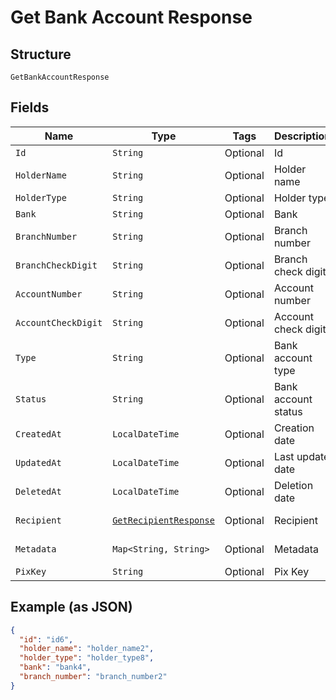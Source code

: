 
# Get Bank Account Response

## Structure

`GetBankAccountResponse`

## Fields

| Name | Type | Tags | Description | Getter | Setter |
|  --- | --- | --- | --- | --- | --- |
| `Id` | `String` | Optional | Id | String getId() | setId(String id) |
| `HolderName` | `String` | Optional | Holder name | String getHolderName() | setHolderName(String holderName) |
| `HolderType` | `String` | Optional | Holder type | String getHolderType() | setHolderType(String holderType) |
| `Bank` | `String` | Optional | Bank | String getBank() | setBank(String bank) |
| `BranchNumber` | `String` | Optional | Branch number | String getBranchNumber() | setBranchNumber(String branchNumber) |
| `BranchCheckDigit` | `String` | Optional | Branch check digit | String getBranchCheckDigit() | setBranchCheckDigit(String branchCheckDigit) |
| `AccountNumber` | `String` | Optional | Account number | String getAccountNumber() | setAccountNumber(String accountNumber) |
| `AccountCheckDigit` | `String` | Optional | Account check digit | String getAccountCheckDigit() | setAccountCheckDigit(String accountCheckDigit) |
| `Type` | `String` | Optional | Bank account type | String getType() | setType(String type) |
| `Status` | `String` | Optional | Bank account status | String getStatus() | setStatus(String status) |
| `CreatedAt` | `LocalDateTime` | Optional | Creation date | LocalDateTime getCreatedAt() | setCreatedAt(LocalDateTime createdAt) |
| `UpdatedAt` | `LocalDateTime` | Optional | Last update date | LocalDateTime getUpdatedAt() | setUpdatedAt(LocalDateTime updatedAt) |
| `DeletedAt` | `LocalDateTime` | Optional | Deletion date | LocalDateTime getDeletedAt() | setDeletedAt(LocalDateTime deletedAt) |
| `Recipient` | [`GetRecipientResponse`](../../doc/models/get-recipient-response.md) | Optional | Recipient | GetRecipientResponse getRecipient() | setRecipient(GetRecipientResponse recipient) |
| `Metadata` | `Map<String, String>` | Optional | Metadata | Map<String, String> getMetadata() | setMetadata(Map<String, String> metadata) |
| `PixKey` | `String` | Optional | Pix Key | String getPixKey() | setPixKey(String pixKey) |

## Example (as JSON)

```json
{
  "id": "id6",
  "holder_name": "holder_name2",
  "holder_type": "holder_type8",
  "bank": "bank4",
  "branch_number": "branch_number2"
}
```

